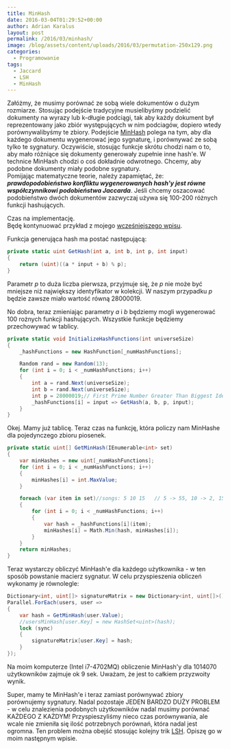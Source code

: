 ```yaml
---
title: MinHash
date: 2016-03-04T01:29:52+00:00
author: Adrian Karalus
layout: post
permalink: /2016/03/minhash/
image: /blog/assets/content/uploads/2016/03/permutation-250x129.png
categories:
  - Programowanie
tags:
  - Jaccard
  - LSH
  - MinHash
---
```

Załóżmy, że musimy porównać ze sobą wiele dokumentów o dużym rozmiarze. Stosując podejście tradycyjne musielibyśmy podzielić dokumenty na wyrazy lub k-długie podciągi, tak aby każdy dokument był reprezentowany jako zbiór występujących w nim podciagów, dopiero wtedy porównywalibyśmy te zbiory. Podejście [MinHash](https://en.wikipedia.org/wiki/MinHash) polega na tym, aby dla każdego dokumentu wygenerować jego sygnaturę, i porównywać ze sobą tylko te sygnatury. Oczywiście, stosując funkcje skrótu chodzi nam o to, aby mało różniące się dokumenty generowały zupełnie inne hash'e. W technice MinHash chodzi o coś dokładnie odwrotnego. Chcemy, aby podobne dokumenty miały podobne sygnatury.  
Pomijając matematyczne teorie, należy zapamiętać, że: ***prawdopodobieństwo konfliktu wygenerowanych hash'y jest równe współczynnikowi podobieństwa Jaccarda***. Jeśli chcemy oszacować podobieństwo dwóch dokumentów zazwyczaj używa się 100-200 różnych funkcji hashujących.

Czas na implementację.  
Będę kontynuować przykład z mojego [wcześniejszego wpisu](/blog/2016/02/obliczanie-wspolczynnika-jaccarda-dla-wielu-obiektow/).

Funkcja generująca hash ma postać następującą:

```csharp
private static uint GetHash(int a, int b, int p, int input)
{
    return (uint)((a * input + b) % p);
}
```

Parametr *p* to duża liczba pierwsza, przyjmuje się, że *p* nie może być mniejsze niż największy identyfikator w kolekcji. W naszym przypadku *p* będzie zawsze miało wartość równą 28000019.

No dobra, teraz zmieniając parametry *a* i *b* będziemy mogli wygenerować 100 rożnych funkcji hashujących. Wszystkie funkcje będziemy przechowywać w tablicy.

```csharp
private static void InitializeHashFunctions(int universeSize)
{
    _hashFunctions = new HashFunction[_numHashFunctions];

    Random rand = new Random(13);
    for (int i = 0; i < _numHashFunctions; i++)
    {
        int a = rand.Next(universeSize);
        int b = rand.Next(universeSize);
        int p = 28000019;// First Prime Number Greater Than Biggest Identifier
        _hashFunctions[i] = input => GetHash(a, b, p, input);
    }
}
```

Okej. Mamy już tablicę. Teraz czas na funkcję, która policzy nam MinHashe dla pojedynczego zbioru piosenek.

```csharp
private static uint[] GetMinHash(IEnumerable<int> set)
{
    var minHashes = new uint[_numHashFunctions];
    for (int i = 0; i < _numHashFunctions; i++)
    {
        minHashes[i] = int.MaxValue;
    }

    foreach (var item in set)//songs: 5 10 15   // 5 -> 55, 10 -> 2, 15 -> 99
    {
        for (int i = 0; i < _numHashFunctions; i++)
        {
            var hash = _hashFunctions[i](item);
            minHashes[i] = Math.Min(hash, minHashes[i]);
        }
    }
    return minHashes;
}
```

Teraz wystarczy obliczyć MinHash'e dla każdego użytkownika - w ten sposób powstanie macierz sygnatur. W celu przyspieszenia obliczeń wykonamy je równolegle:

```csharp
Dictionary<int, uint[]> signatureMatrix = new Dictionary<int, uint[]>();
Parallel.ForEach(users, user =>
{
    var hash = GetMinHash(user.Value);
    //usersMinHash[user.Key] = new HashSet<uint>(hash);
    lock (sync)
    {
        signatureMatrix[user.Key] = hash;
    }
});
```

Na moim komputerze (Intel i7-4702MQ) obliczenie MinHash'y dla 1014070 użytkowników zajmuje ok 9 sek. Uważam, że jest to całkiem przyzwoity wynik.

Super, mamy te MinHash'e i teraz zamiast porównywać zbiory porównujemy sygnatury. Nadal pozostaje JEDEN BARDZO DUŻY PROBLEM - w celu znalezienia podobnych użytkowników nadal musimy porównać KAŻDEGO Z KAŻDYM! Przyspieszyliśmy nieco czas porównywania, ale wcale nie zmieniła się ilość potrzebnych porównań, która nadal jest ogromna. Ten problem można obejść stosując kolejny trik [LSH](https://en.wikipedia.org/wiki/Locality-sensitive_hashing). Opiszę go w moim następnym wpisie.
